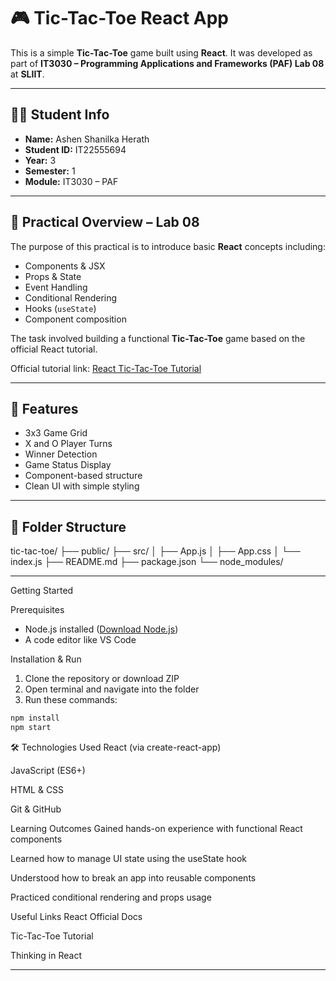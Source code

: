 # 🎮 Tic-Tac-Toe React App

This is a simple **Tic-Tac-Toe** game built using **React**. It was developed as part of **IT3030 – Programming Applications and Frameworks (PAF) Lab 08** at **SLIIT**.

---

## 👨‍🎓 Student Info

- **Name:** Ashen Shanilka Herath
- **Student ID:** IT22555694
- **Year:** 3
- **Semester:** 1
- **Module:** IT3030 – PAF

---

## 🧠 Practical Overview – Lab 08

The purpose of this practical is to introduce basic **React** concepts including:

- Components & JSX
- Props & State
- Event Handling
- Conditional Rendering
- Hooks (`useState`)
- Component composition

The task involved building a functional **Tic-Tac-Toe** game based on the official React tutorial.

Official tutorial link: [React Tic-Tac-Toe Tutorial](https://react.dev/learn/tutorial-tic-tac-toe)

---

## 📌 Features

- 3x3 Game Grid
- X and O Player Turns
- Winner Detection
- Game Status Display
- Component-based structure
- Clean UI with simple styling

---

## 📂 Folder Structure

tic-tac-toe/
├── public/
├── src/
│ ├── App.js
│ ├── App.css
│ └── index.js
├── README.md
├── package.json
└── node_modules/

---

Getting Started

Prerequisites

- Node.js installed ([Download Node.js](https://nodejs.org))
- A code editor like VS Code

Installation & Run

1. Clone the repository or download ZIP
2. Open terminal and navigate into the folder
3. Run these commands:

```bash
npm install
npm start
```

🛠 Technologies Used
React (via create-react-app)

JavaScript (ES6+)

HTML & CSS

Git & GitHub

Learning Outcomes
Gained hands-on experience with functional React components

Learned how to manage UI state using the useState hook

Understood how to break an app into reusable components

Practiced conditional rendering and props usage

Useful Links
React Official Docs

Tic-Tac-Toe Tutorial

Thinking in React


--------------
